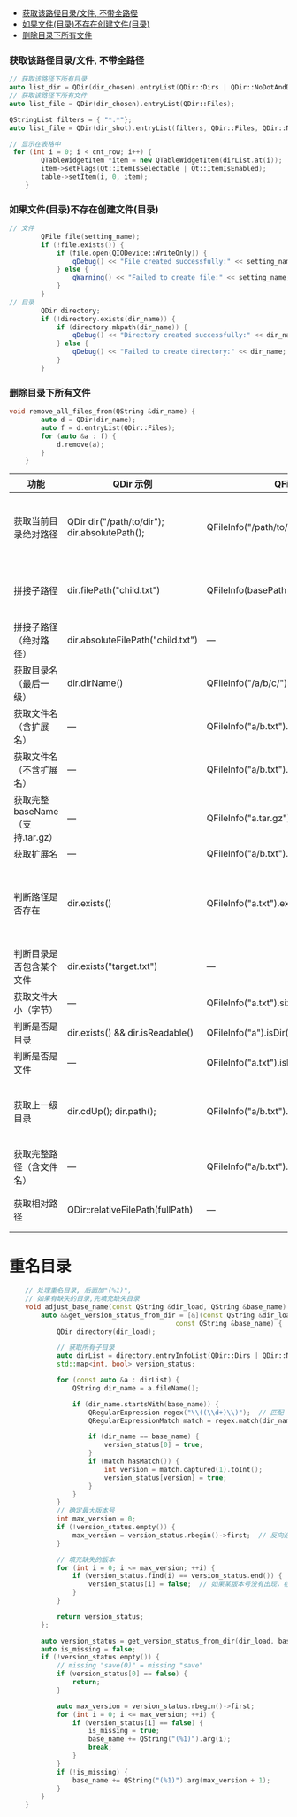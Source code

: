 - [获取该路径目录/文件, 不带全路径](#获取该路径目录文件-不带全路径)
- [如果文件(目录)不存在创建文件(目录)](#如果文件目录不存在创建文件目录)
- [删除目录下所有文件](#删除目录下所有文件)


### 获取该路径目录/文件, 不带全路径

```c++
// 获取该路径下所有目录
auto list_dir = QDir(dir_chosen).entryList(QDir::Dirs | QDir::NoDotAndDotDot);
// 获取该路径下所有文件
auto list_file = QDir(dir_chosen).entryList(QDir::Files);

QStringList filters = { "*.*"};
auto list_file = QDir(dir_shot).entryList(filters, QDir::Files, QDir::Name);
```

```c++
// 显示在表格中
 for (int i = 0; i < cnt_row; i++) {
        QTableWidgetItem *item = new QTableWidgetItem(dirList.at(i));
        item->setFlags(Qt::ItemIsSelectable | Qt::ItemIsEnabled);
        table->setItem(i, 0, item);
    }
```

### 如果文件(目录)不存在创建文件(目录)

```c++
// 文件
        QFile file(setting_name);
        if (!file.exists()) {
            if (file.open(QIODevice::WriteOnly)) {
                qDebug() << "File created successfully:" << setting_name;
            } else {
                qWarning() << "Failed to create file:" << setting_name;
            }
        }
// 目录
        QDir directory;
        if (!directory.exists(dir_name)) {
            if (directory.mkpath(dir_name)) {
                qDebug() << "Directory created successfully:" << dir_name;
            } else {
                qDebug() << "Failed to create directory:" << dir_name;
            }
        }
```

### 删除目录下所有文件

```c++
void remove_all_files_from(QString &dir_name) {
        auto d = QDir(dir_name);
        auto f = d.entryList(QDir::Files);
        for (auto &a : f) {
            d.remove(a);
        }
    }
```

| 功能                             | QDir 示例                                     | QFileInfo 示例                                     | 说明                                                 |
| -------------------------------- | --------------------------------------------- | -------------------------------------------------- | ---------------------------------------------------- |
| 获取当前目录绝对路径             | QDir dir("/path/to/dir"); dir.absolutePath(); | QFileInfo("/path/to/dir/file.txt").absolutePath(); | QDir 是目录路径；QFileInfo 获取文件所在目录路径      |
| 拼接子路径                       | dir.filePath("child.txt")                     | QFileInfo(basePath + "/child.txt")                 | QDir 自动处理分隔符；QFileInfo 需手动拼接            |
| 拼接子路径（绝对路径）           | dir.absoluteFilePath("child.txt")             | —                                                  | 推荐 QDir 用于路径拼接                               |
| 获取目录名（最后一级）           | dir.dirName()                                 | QFileInfo("/a/b/c/").fileName();                   | 目录路径最后一级的名称                               |
| 获取文件名（含扩展名）           | —                                             | QFileInfo("a/b.txt").fileName();                   | 返回 b.txt                                           |
| 获取文件名（不含扩展名）         | —                                             | QFileInfo("a/b.txt").baseName();                   | 返回 b                                               |
| 获取完整 baseName（支持.tar.gz） | —                                             | QFileInfo("a.tar.gz").completeBaseName();          | 返回 a.tar（不包括最后一个扩展名）                   |
| 获取扩展名                       | —                                             | QFileInfo("a/b.txt").suffix();                     | 返回 txt                                             |
| 判断路径是否存在                 | dir.exists()                                  | QFileInfo("a.txt").exists();                       | QDir 适合判断目录是否存在；QFileInfo 可判断文件/目录 |
| 判断目录是否包含某个文件         | dir.exists("target.txt")                      | —                                                  | QDir 会拼出完整路径检查                              |
| 获取文件大小（字节）             | —                                             | QFileInfo("a.txt").size();                         | 返回字节大小                                         |
| 判断是否是目录                   | dir.exists() && dir.isReadable()              | QFileInfo("a").isDir();                            | QFileInfo 更清晰                                     |
| 判断是否是文件                   | —                                             | QFileInfo("a.txt").isFile();                       |                                                      |
| 获取上一级目录                   | dir.cdUp(); dir.path();                       | QFileInfo("a/b.txt").absoluteDir().path();         | QDir 可以 cdUp()，QFileInfo 可取 absoluteDir()       |
| 获取完整路径（含文件名）         | —                                             | QFileInfo("a/b.txt").absoluteFilePath();           | 完整路径 + 文件名                                    |
| 获取相对路径                     | QDir::relativeFilePath(fullPath)              | —                                                  | 需提供 base QDir 与目标路径                          |

# 重名目录

```c++
    // 处理重名目录, 后面加"(%1)",
    // 如果有缺失的目录,先填充缺失目录
    void adjust_base_name(const QString &dir_load, QString &base_name) {
        auto &&get_version_status_from_dir = [&](const QString &dir_load,
                                          const QString &base_name) {
            QDir directory(dir_load);

            // 获取所有子目录
            auto dirList = directory.entryInfoList(QDir::Dirs | QDir::NoDotAndDotDot, QDir::Name);
            std::map<int, bool> version_status;

            for (const auto &a : dirList) {
                QString dir_name = a.fileName();

                if (dir_name.startsWith(base_name)) {
                    QRegularExpression regex("\\((\\d+)\\)");  // 匹配 "(数字)" 的格式
                    QRegularExpressionMatch match = regex.match(dir_name);

                    if (dir_name == base_name) {
                        version_status[0] = true;
                    }
                    if (match.hasMatch()) {
                        int version = match.captured(1).toInt();
                        version_status[version] = true;
                    }
                }
            }
            // 确定最大版本号
            int max_version = 0;
            if (!version_status.empty()) {
                max_version = version_status.rbegin()->first;  // 反向迭代获取最大版本号
            }

            // 填充缺失的版本
            for (int i = 0; i <= max_version; ++i) {
                if (version_status.find(i) == version_status.end()) {
                    version_status[i] = false;  // 如果某版本号没有出现，标记为缺失
                }
            }

            return version_status;
        };

        auto version_status = get_version_status_from_dir(dir_load, base_name);
        auto is_missing = false;
        if (!version_status.empty()) {
            // missing "save(0)" = missing "save"
            if (version_status[0] == false) {
                return;
            }

            auto max_version = version_status.rbegin()->first;
            for (int i = 0; i <= max_version; ++i) {
                if (version_status[i] == false) {
                    is_missing = true;
                    base_name += QString("(%1)").arg(i);
                    break;
                }
            }
            if (!is_missing) {
                base_name += QString("(%1)").arg(max_version + 1);
            }
        }
    }
```

